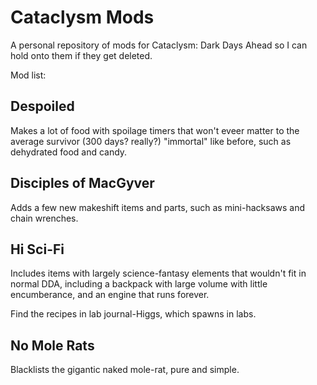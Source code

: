 # Cataclysm Mods
A personal repository of mods for Cataclysm: Dark Days Ahead so I can hold onto them if they get deleted.

Mod list:

## Despoiled

Makes a lot of food with spoilage timers that won't eveer matter to the average survivor (300 days? really?) "immortal" like before, such as dehydrated food and candy.

## Disciples of MacGyver

Adds a few new makeshift items and parts, such as mini-hacksaws and chain wrenches.

## Hi Sci-Fi

Includes items with largely science-fantasy elements that wouldn't fit in normal DDA, including a backpack with large volume with little encumberance, and an engine that runs forever.

Find the recipes in lab journal-Higgs, which spawns in labs.

## No Mole Rats

Blacklists the gigantic naked mole-rat, pure and simple.
